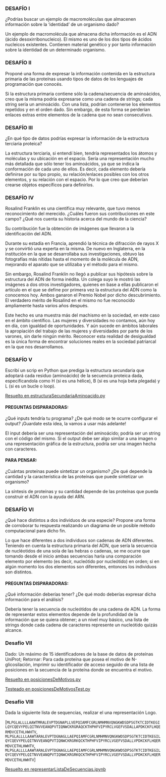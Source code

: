 ### DESAFÍO I
¿Podrías buscar un ejemplo de macromoléculas que almacenen información sobre la ‘identidad’ de un organismo dado?

Un ejemplo de macromolécula que almacena dicha información es el ADN (ácido desoxirribonucleico). El mismo es uno 
de los dos tipos de ácidos nucleicos existentes. Contienen material genético y por tanto información sobre la 
identidad de un determinado organismo.

### DESAFÍO II
Proponé una forma de expresar la información contenida en la estructura primaria de las proteínas usando tipos de 
datos de los lenguajes de programación que conocés.

Si la estructura primaria contiene sólo la cadena/secuencia de aminoácidos, creo que la misma podría expresarse 
como una cadena de strings; cada string sería un aminoácido. Con una lista, podrían contenerse los elementos 
repetidos y en el orden dado. Sin embargo, de esta forma se perderían enlaces extras entre elementos de la cadena 
que no sean consecutivos. 

### DESAFÍO III
¿En qué tipo de datos podrías expresar la información de la estructura terciaria proteica?

La estructura terciaria, si entendí bien, tendría representados los átomos y moléculas y su ubicación en el espacio. 
Sería una representación mucho más detallada que sólo tener los aminoácidos, ya que se indica la conformación de cada 
uno de ellos. Es decir, cada elemento debería definirse por su tipo propio, su relación/enlaces posibles con los otros 
elementos, y su relación con el espacio. Por lo que creo que deberían crearse objetos específicos para definirlos.

### DESAFÍO IV
Rosalind Franklin es una científica muy relevante, que tuvo menos reconocimiento del merecido. ¿Cuáles fueron sus 
contribuciones en este campo? ¿Qué nos cuenta su historia acerca del mundo de la ciencia?

Su contribución fue la obtención de imágenes que llevaron a la identificación del ADN.

Durante su estadía en Francia, aprendió la técnica de difracción de rayos X y se convirtió una experta en la misma. 
De nuevo en Inglaterra, en la institución en la que se desarrollaba sus investigaciones, obtuvo las fotografías más 
nítidas hasta el momento de la molécula de ADN, mejorando el aparato que se utilizaba y el método para el mismo.

Sin embargo, Rosalind Franklin no llegó a publicar sus hipótesis sobre la estructura del ADN de forma inédita. Un 
colega suyo le mostró las imágenes a dos otros investigadores, quienes en base a ellas publicaron el artículo en el que 
se define por primera vez la estructura del ADN como la conocemos hoy. Ambos ganaron el Premio Nobel por dicho 
descubrimiento. El verdadero mérito de Rosalind en el mismo no fue reconocido ampliamente hasta varios años después.

Este hecho es una muestra más del machismo en la sociedad, en este caso en el ámbito científico. Las mujeres y 
diversidades no contamos, aún hoy en día, con igualdad de oportunidades. Y aún sucede en ámbitos laborales la 
apropiación del trabajo de las mujeres y diversidades por parte de los varones, sin darle ningún mérito. Reconocer esta 
realidad de desigualdad es la única forma de encontrar soluciones reales en la sociedad patriarcal en la que nos 
desarrollamos.

### DESAFÍO V
Escribí un scrip en Python que prediga la estructura secundaria que adoptará cada residuo (aminoácido) de la secuencia 
proteica dada, especificandola como H (si es una hélice), B (si es una hoja beta plegada) y L (si es un bucle o loop).

[Resuelto en estructuraSecundariaAminoacido.py](estructuraSecundariaAminoacido.py)

#### PREGUNTAS DISPARADORAS: 
¿Qué inputs tendría tu programa? ¿De qué modo se te ocurre configurar el output? ¡Guardate esta idea, la vamos a usar 
más adelante!

El input debería ser una representación del aminoácido; podría ser un string con el código del mismo. Si el output debe 
ser algo similar a una imagen o una representación gráfica de la estructura, podría ser una imagen hecha con caracteres.

#### PARA PENSAR: 
¿Cuántas proteínas puede sintetizar un organismo? ¿De qué depende la cantidad y la característica de las proteínas que 
puede sintetizar un organismo?

La síntesis de proteínas y su cantidad depende de las proteínas que pueda construir el ADN con la ayuda del ARN.

### DESAFÍO VI
¿Qué hace distintos a dos individuos de una especie? Propone una forma de corroborar tu respuesta realizando un 
diagrama de un posible método computacional para dicho fin.

Lo que hace diferentes a dos individuos son cadenas de ADN diferentes. Teniendo en cuenta la estructura primaria del 
ADN, que sería la secuencia de nucléotidos de una sola de las hebras o cadenas, se me ocurre que tomando 
desde el inicio ambas secuencias haría una comparación elemento por elemento (es decir, nucleótido por nucleótido) 
en orden; si en algún momento los dos elementos son diferentes, entonces los individuos son distintos.

#### PREGUNTAS DISPARADORAS: 
¿Qué información deberías tener? ¿De qué modo deberías expresar dicha información para el análisis?

Debería tener la secuencia de nucleótidos de una cadena de ADN. La forma de representar estos elementos depende de 
la profundidad de la información que se quiera obtener; a un nivel muy básico, una lista de strings donde cada 
cadena de caracteres represente un nucleótido quizás alcance.

### Desafío VII
Dado: Un máximo de 15 identificadores de la base de datos de proteínas UniProt; 
Retornar: Para cada proteína que posea el motivo de N-glicosilación, imprimir su identificador de acceso seguido de 
una lista de posiciones en la secuencia de la proteína donde se encuentra el motivo.

[Resuelto en posicionesDeMotivos.py](posicionesDeMotivos.py)

[Testeado en posicionesDeMotivosTest.py](posicionesDeMotivosTest.py)

### Desafío VIII
Dada la siguiente lista de sequencias, realizar el una representación Logo.

[`MLPGLALLLLAAWTMRALEVPTDGNAPLLVEPQIAMFCGRLNMHMNVQNGKWDSDPSGTKTCIDTKEGILQYCQEVYPELQITNVVEANQPVTIQNWCKRGRAQCKTHPHFVIPYRCLVGEFVSDALLAPDKCKFLHQERMDVCETHLHWHTV`, 
`MLPGLALLLLAAWTARALEVPTDGNAGLLAEPQIAMFCGRLNMHMNVQNGKWDSDPSGTKTCIDTKEGILQYCQEVYPELQITNVVEANQPVTIQNWCKRGRKQCKTHPHFVIPYRCLVGEFVSDALLVPDKCKFLHQERMDVCETHLHWHTV`, 
`MLPGLALLLLAAWTARALEVPTDGNAGLLAEPQIAMFCGRLNMHMNVQNGKWDSDPSGTKTCIDTKEGILQYCQEVYPELQITNVVEANQPVTIQNWCKRGRKQCKTHPHFVIPYRCLVGEFVSDALLVPDKCKFLHQERMDVCETHLHWHTV`]

[Resuelto en representarListaDeSecuencias.ipynb](representarListaDeSecuencias.ipynb)

